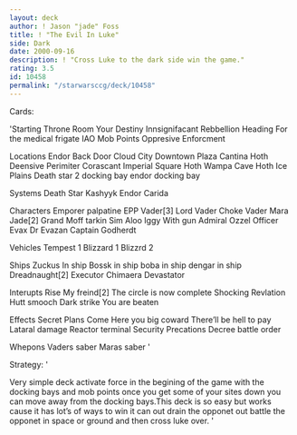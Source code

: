 ```yaml
---
layout: deck
author: ! Jason "jade" Foss
title: ! "The Evil In Luke"
side: Dark
date: 2000-09-16
description: ! "Cross Luke to the dark side win the game."
rating: 3.5
id: 10458
permalink: "/starwarsccg/deck/10458"
---
```

Cards: 

'Starting
Throne Room
Your Destiny
Innsignifacant Rebbellion
Heading For the medical frigate
IAO
Mob Points
Oppresive Enforcment

Locations
Endor Back Door
Cloud City Downtown Plaza
Cantina
Hoth Deensive Perimiter
Corascant Imperial Square
Hoth Wampa Cave
Hoth Ice Plains
Death star 2 docking bay
endor docking bay

Systems
Death Star
Kashyyk
Endor
Carida

Characters
Emporer palpatine
EPP Vader[3]
Lord Vader
Choke Vader
Mara Jade[2]
Grand Moff tarkin
Sim Aloo
Iggy With gun
Admiral Ozzel
Officer Evax
Dr Evazan
Captain Godherdt


Vehicles
Tempest 1
Blizzard 1
Blizzrd 2

Ships
Zuckus In ship
Bossk in ship
boba in ship
dengar in ship
Dreadnaught[2]
Executor
Chimaera
Devastator

Interupts
Rise My freind[2]
The circle is now complete
Shocking Revlation
Hutt smooch
Dark strike
You are beaten

Effects
Secret Plans
Come Here you big coward
There’ll be hell to pay
Lataral damage
Reactor terminal
Security Precations
Decree
battle order

Whepons
Vaders saber
Maras saber '

Strategy: '

Very simple deck activate force in the begining of the game with the docking bays and mob points once you get some of your sites down you can move away from the docking bays.This deck is so easy but works cause it has lot’s of ways to win it can out drain the opponet out battle the opponet in space or ground and then cross luke over. '
